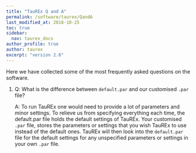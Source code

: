 ```yaml
---
title: "TauREx Q and A"
permalink: /software/taurex/QandA
last_modified_at: 2018-10-25
toc: true
sidebar:
  nav: taurex_docs
author_profile: true
author: taurex
excerpt: "version 2.6"
---
```


Here we have collected some of the most frequently asked questions on the software. 

1. Q: What is the difference between `default.par` and our customised `.par` file? 
   
   A: To run TauREx one would need to provide a lot of parameters and minor settings. To relieve us from specifying everything each time, the default.par file holds the default settings of TauREx. Your customised `.par` file, stores the parameters or settings that you wish TauREx to use instead of the default ones. TauREx will then look into the `default.par` file for the default settings for any unspecified parameters or settings in your own `.par` file. 
